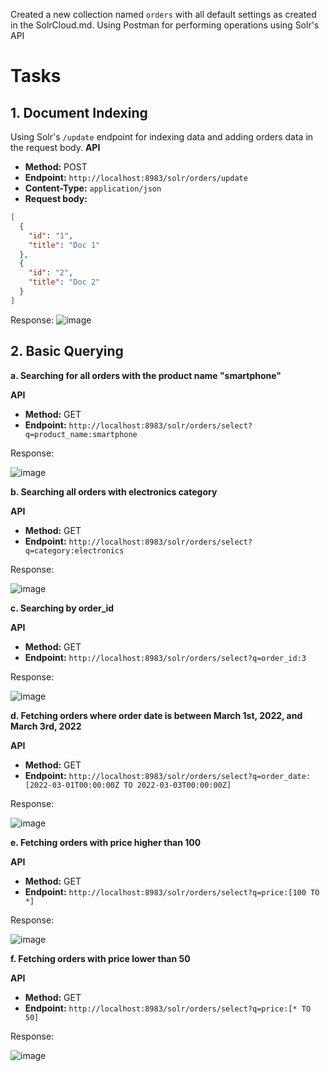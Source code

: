 Created a new collection named `orders` with all default settings as created in the SolrCloud.md. 
Using Postman for performing operations using Solr's API


# Tasks

## 1. Document Indexing

Using Solr's `/update` endpoint for indexing data and adding orders data in the request body.
**API**
- **Method:** POST
- **Endpoint:** `http://localhost:8983/solr/orders/update`
- **Content-Type:** `application/json`
- **Request body:**
```json
[
  {
    "id": "1",
    "title": "Doc 1"
  },
  {
    "id": "2",
    "title": "Doc 2"
  }
]
```
Response:
![image](https://github.com/shannee-07/Apache-Solr-doc/assets/121802518/a39749fc-3cbe-40ff-83d9-2a5955d2470b)



## 2. Basic Querying

**a. Searching for all orders with the product name "smartphone"**

**API**
- **Method:** GET
- **Endpoint:** `http://localhost:8983/solr/orders/select?q=product_name:smartphone`
  
Response:

![image](https://github.com/shannee-07/Apache-Solr-doc/assets/121802518/0e120ef8-a7e1-4633-b732-2192e98a65a2)


**b. Searching all orders with electronics category**

**API**
- **Method:** GET
- **Endpoint:** `http://localhost:8983/solr/orders/select?q=category:electronics`
  
Response:

![image](https://github.com/shannee-07/Apache-Solr-doc/assets/121802518/76a8951d-4e55-460f-9892-641452afca35)


**c. Searching by order_id**

**API**
- **Method:** GET
- **Endpoint:** `http://localhost:8983/solr/orders/select?q=order_id:3`
  
Response:

![image](https://github.com/shannee-07/Apache-Solr-doc/assets/121802518/e966c83c-13f3-48e7-af97-84e9de7c3310)

**d. Fetching orders where order date is between March 1st, 2022, and March 3rd, 2022**

**API**
- **Method:** GET
- **Endpoint:** `http://localhost:8983/solr/orders/select?q=order_date:[2022-03-01T00:00:00Z TO 2022-03-03T00:00:00Z]`
  
Response:

![image](https://github.com/shannee-07/Apache-Solr-doc/assets/121802518/21350da7-5fb6-423e-a15f-2c6fb8b52439)


**e. Fetching orders with price higher than 100**

**API**
- **Method:** GET
- **Endpoint:** `http://localhost:8983/solr/orders/select?q=price:[100 TO *]`
  
Response:

![image](https://github.com/shannee-07/Apache-Solr-doc/assets/121802518/40ae88c9-d9db-4a82-a39f-ada3e8578aec)

**f. Fetching orders with price lower than 50**

**API**
- **Method:** GET
- **Endpoint:** `http://localhost:8983/solr/orders/select?q=price:[* TO 50]`
  
Response:

![image](https://github.com/shannee-07/Apache-Solr-doc/assets/121802518/bfad47a2-42d0-48cc-b57f-e0b18adf0731)







